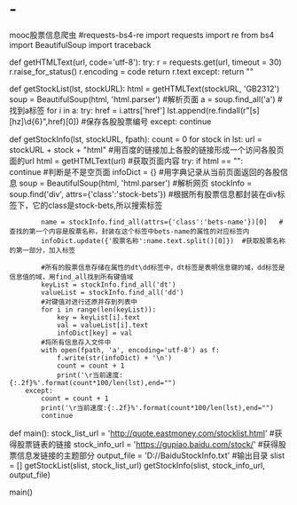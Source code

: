 # -
mooc股票信息爬虫
#requests-bs4-re
import requests
import re
from bs4 import BeautifulSoup
import traceback

def getHTMLText(url, code='utf-8'):
    try:
        r = requests.get(url, timeout = 30)
        r.raise_for_status()
        r.encoding = code
        return r.text
    except:
        return ""

def getStockList(lst, stockURL):
    html = getHTMLText(stockURL, 'GB2312')
    soup = BeautifulSoup(html, 'html.parser')   #解析页面
    a = soup.find_all('a')      #找到a标签
    for i in a:
        try:
            href = i.attrs['href']
            lst.append(re.findall(r"[s][hz]\d{6}",href)[0])     #保存各股股票编号
        except:
            continue

def getStockInfo(lst, stockURL, fpath):
    count = 0
    for stock in lst:
        url = stockURL + stock + "html"     #用百度的链接加上各股的链接形成一个访问各股页面的url
        html = getHTMLText(url)     #获取页面内容
        try:
            if html == "":  
                continue    #判断是不是空页面
            infoDict = {}   #用字典记录从当前页面返回的各股信息
            soup = BeautifulSoup(html, 'html.parser')   #解析网页
            stockInfo = soup.find('div', attrs={'class':'stock-bets'})  #根据所有股票信息都封装在div标签下，它的class是stock-bets,所以搜索标签

            name = stockInfo.find_all(attrs={'class':'bets-name'})[0]   #查找的第一个内容是股票名称，封装在这个标签中bets-name的属性的对应标签内
            infoDict.update({'股票名称':name.text.split()[0]})  #获取股票名称的第一部分，加入标签

            #所有的股票信息存储在属性的dt\dd标签中，dt标签是表明信息键的域，dd标签是信息值的域，用find_all找到所有键值域
            keyList = stockInfo.find_all('dt')
            valueList = stockInfo.find_all('dd')
            #对键值对进行还原并存到列表中
            for i in range(len(keyList)):
                key = keyList[i].text
                val = valueList[i].text
                infoDict[key] = val
            #将所有信息存入文件中
            with open(fpath, 'a', encoding='utf-8') as f:
                f.write(str(infoDict) + '\n')
                count = count + 1
                print('\r当前速度:{:.2f}%'.format(count*100/len(lst),end="")
        except:
            count = count + 1
            print('\r当前速度:{:.2f}%'.format(count*100/len(lst),end="")
            continue

def main():
    stock_list_url = 'http://quote.eastmoney.com/stocklist.html'    #获得股票链表的链接
    stock_info_url = 'https://gupiao.baidu.com/stock/'       #获得股票信息发链接的主题部分
    output_file = 'D://BaiduStockInfo.txt'      #输出目录
    slist = []
    getStockList(slist, stock_list_url)
    getStockInfo(slist, stock_info_url, output_file)

main()
